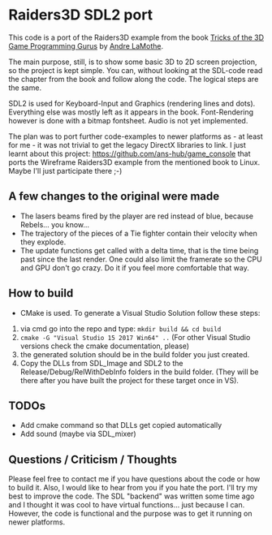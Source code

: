 # Raiders3D SDL2 port
This code is a port of the Raiders3D example from the book [Tricks of the 3D Game Programming Gurus](https://www.amazon.com/Tricks-Programming-Gurus-Advanced-Graphics-Rasterization/dp/0672318350/ref=cm_cr_arp_d_product_top?ie=UTF8) by [Andre LaMothe](https://en.wikipedia.org/wiki/Andr%C3%A9_LaMothe).

The main purpose, still, is to show some basic 3D to 2D screen projection, so the project is kept simple. You can, without
looking at the SDL-code read the chapter from the book and follow along the code. The logical steps are the same.

SDL2 is used for Keyboard-Input and Graphics (rendering lines and dots). Everything else was mostly left as it appears in the book.
Font-Rendering however is done with a bitmap fontsheet. Audio is not yet implemented.

The plan was to port further code-examples to newer platforms as - at least for me - it was not trivial to get the
legacy DirectX libraries to link. I just learnt about this project: https://github.com/ans-hub/game_console that ports the Wireframe Raiders3D example from the mentioned book to Linux. Maybe I'll just participate there ;-)

## A few changes to the original were made
* The lasers beams fired by the player are red instead of blue, because Rebels... you know...
* The trajectory of the pieces of a Tie fighter contain their velocity when they explode.
* The update functions get called with a delta time, that is the time being past since the last render. One could also limit the framerate  so the CPU and GPU don't go crazy. Do it if you feel more comfortable that way.

## How to build
* CMake is used. To generate a Visual Studio Solution follow these steps:
1. via cmd go into the repo and type: `mkdir build && cd build`
2. `cmake -G "Visual Studio 15 2017 Win64" ..` (For other Visual Studio versions check the cmake documentation, please)
3. the generated solution should be in the build folder you just created.
4. Copy the DLLs from SDL_Image and SDL2 to the Release/Debug/RelWithDebInfo folders in the build folder. (They will be there after you have built the project for these target once in VS).

## TODOs
* Add cmake command so that DLLs get copied automatically
* Add sound (maybe via SDL_mixer)

## Questions / Criticism / Thoughts
Please feel free to contact me if you have questions about the code or how to build it. Also, I would like to hear from you if you hate the port. I'll try my best to improve the code. The SDL "backend" was written some time ago and I thought it was cool to have virtual functions... just because I can. However, the code is functional and the purpose was to get it running on newer platforms.

